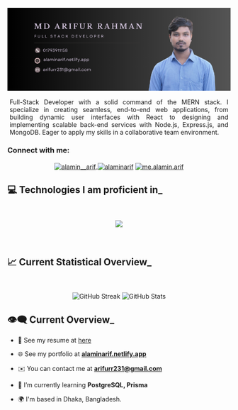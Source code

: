 <div  align="center">

![banner](/images/github-cover.png)

</div>

<!-- <h1 align="" style="margin-top: 1.5rem">Arifur Rahman</h1>
<h3 align="">Full Stack Web Developer </h3> -->

<p style=" max-width: 98%; text-align: justify; margin: 0  auto"  >
Full-Stack Developer with a solid command of the MERN stack. I specialize in creating seamless, end-to-end
web applications, from building dynamic user interfaces with React to designing and implementing scalable
back-end services with Node.js, Express.js, and MongoDB. Eager to apply my skills in a collaborative team
environment.
</p>

</dive>

<h3 align="left">Connect with me:</h3>
<p align="center">
  <a href="https://wa.link/1izfp0" target="blank"><img align="center" src="https://raw.githubusercontent.com/rahuldkjain/github-profile-readme-generator/master/src/images/icons/Social/whatsapp.svg" alt="alamin__arif" height="30" width="40" />
  </a>
<a href="https://linkedin.com/in/alaminarif" target="blank"><img align="center" src="https://raw.githubusercontent.com/rahuldkjain/github-profile-readme-generator/master/src/images/icons/Social/linked-in-alt.svg" alt="alaminarif" height="30" width="40" /></a>
<a href="https://fb.com/alaminarif6" target="blank"><img align="center" src="https://raw.githubusercontent.com/rahuldkjain/github-profile-readme-generator/master/src/images/icons/Social/facebook.svg" alt="me.alamin.arif" height="30" width="40" /></a>

</p>

## :computer: Technologies I am proficient in\_

<br/>

<p align="center">
  <a href="https://skillicons.dev">
    <img src="https://skillicons.dev/icons?i=html,css,bootstrap,tailwind,javascript,typescript,mui,react,firebase,next,redux,nodejs,express,mongodb,postgres,prisma&perline=8" />
  </a>
</p>

<br/>

## :chart_with_upwards_trend: Current Statistical Overview\_

<br/>

<!-- <p align="center">
  <img src="https://github-readme-streak-stats.herokuapp.com?user=alaminarif&theme=react&hide_border=true&background=161C27&stroke=0D1117&fire=fb8c00&sideLabels=fff&currStreakNum=fff&ring=fff&currStreakLabel=fff&sideNums=fff" alt="GitHub Streak" />
  <img src="https://github-readme-stats.vercel.app/api?username=alaminarif&theme=dark&hide_border=true&bg_color=161C27&stroke=0D1117&show_icons=true&icon_color=fb8c00&text_color=fff" alt="GitHub Stats" />
</p> -->

<!-- https://nirzak-streak-stats.vercel.app -->

<p align="center">
  <img src="https://nirzak-streak-stats.vercel.app/?user=alaminarif&theme=react&hide_border=true&background=161C27&stroke=0D1117&fire=fb8c00&sideLabels=fff&currStreakNum=fff&ring=fff&currStreakLabel=fff&sideNums=fff" alt="GitHub Streak" />
  <img src="https://github-readme-stats.vercel.app/api?username=alaminarif&theme=dark&hide_border=true&bg_color=161C27&stroke=0D1117&show_icons=true&icon_color=fb8c00&text_color=fff" alt="GitHub Stats" />
</p>

## 👁‍🗨 Current Overview\_

<div >

- 📄 See my resume at [here](https://drive.google.com/file/d/1L34wzcaPVzy605T98THF0e9SmUCLKz6a/view?usp=drive_link)

- 🌐 See my portfolio at [**alaminarif.netlify.app**](https://alaminarif.netlify.app/)

- ✉️ You can contact me at **arifurr231@gmail.com**

- 🧠 I’m currently learning **PostgreSQL, Prisma**
- 🌍 I'm based in Dhaka, Bangladesh.

</div>
<!-- &nbsp; -->
